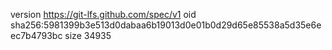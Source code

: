 version https://git-lfs.github.com/spec/v1
oid sha256:5981399b3e513d0dabaa6b19013d0e01b0d29d65e85538a5d35e6eec7b4793bc
size 34935
